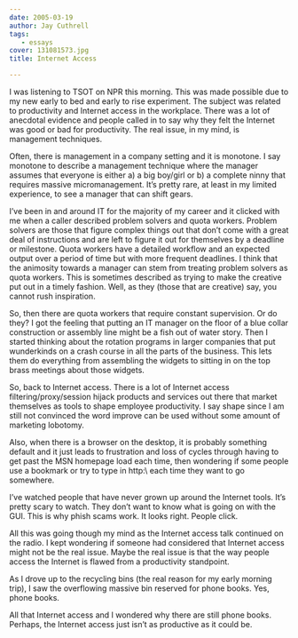 ```yaml
---
date: 2005-03-19
author: Jay Cuthrell
tags:
   - essays
cover: 131081573.jpg
title: Internet Access

---
```


I was listening to TSOT on NPR this morning. This was made possible due to my new early to bed and early to rise experiment. The subject was related to productivity and Internet access in the workplace. There was a lot of anecdotal evidence and people called in to say why they felt the Internet was good or bad for productivity. The real issue, in my mind, is management techniques.

Often, there is management in a company setting and it is monotone. I say monotone to describe a management technique where the manager assumes that everyone is either a) a big boy/girl or b) a complete ninny that requires massive micromanagement. It’s pretty rare, at least in my limited experience, to see a manager that can shift gears.

I’ve been in and around IT for the majority of my career and it clicked with me when a caller described problem solvers and quota workers. Problem solvers are those that figure complex things out that don’t come with a great deal of instructions and are left to figure it out for themselves by a deadline or milestone. Quota workers have a detailed workflow and an expected output over a period of time but with more frequent deadlines. I think that the animosity towards a manager can stem from treating problem solvers as quota workers. This is sometimes described as trying to make the creative put out in a timely fashion. Well, as they (those that are creative) say, you cannot rush inspiration.

So, then there are quota workers that require constant supervision. Or do they? I got the feeling that putting an IT manager on the floor of a blue collar construction or assembly line might be a fish out of water story. Then I started thinking about the rotation programs in larger companies that put wunderkinds on a crash course in all the parts of the business. This lets them do everything from assembling the widgets to sitting in on the top brass meetings about those widgets.

So, back to Internet access. There is a lot of Internet access filtering/proxy/session hijack products and services out there that market themselves as tools to shape employee productivity. I say shape since I am still not convinced the word improve can be used without some amount of marketing lobotomy.

Also, when there is a browser on the desktop, it is probably something default and it just leads to frustration and loss of cycles through having to get past the MSN homepage load each time, then wondering if some people use a bookmark or try to type in http:\ each time they want to go somewhere.

I’ve watched people that have never grown up around the Internet tools. It’s pretty scary to watch. They don’t want to know what is going on with the GUI. This is why phish scams work. It looks right. People click.

All this was going though my mind as the Internet access talk continued on the radio. I kept wondering if someone had considered that Internet access might not be the real issue. Maybe the real issue is that the way people access the Internet is flawed from a productivity standpoint.

As I drove up to the recycling bins (the real reason for my early morning trip), I saw the overflowing massive bin reserved for phone books. Yes, phone books.

All that Internet access and I wondered why there are still phone books. Perhaps, the Internet access just isn’t as productive as it could be.
